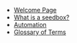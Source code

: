 - [Welcome Page](README.md)
- [What is a seedbox?](what_is_a_seedbox.md)
- [Automation](automation/README.md)
- [Glossary of Terms](glossary_of_terms.md)